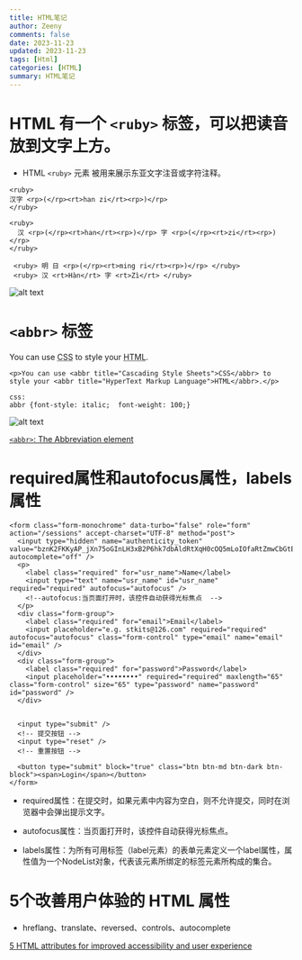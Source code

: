 ```yaml
---
title: HTML笔记
author: Zeeny
comments: false
date: 2023-11-23
updated: 2023-11-23
tags: [Html]
categories: [HTML]
summary: HTML笔记
---
```


# HTML 有一个 `<ruby>` 标签，可以把读音放到文字上方。

* HTML `<ruby>` 元素 被用来展示东亚文字注音或字符注释。

```
<ruby>
汉字 <rp>(</rp><rt>han zi</rt><rp>)</rp>
</ruby>

<ruby>
  汉 <rp>(</rp><rt>han</rt><rp>)</rp> 字 <rp>(</rp><rt>zi</rt><rp>)</rp>
</ruby>

 <ruby> 明 日 <rp>(</rp><rt>ming ri</rt><rp>)</rp> </ruby>
 <ruby> 汉 <rt>Hàn</rt> 字 <rt>Zì</rt> </ruby>
```
![alt text](/images/html-hanzi-image.png)



# `<abbr>` 标签

<p>You can use <abbr title="Cascading Style Sheets">CSS</abbr> to style your <abbr title="HyperText Markup Language">HTML</abbr>.</p>

```
<p>You can use <abbr title="Cascading Style Sheets">CSS</abbr> to style your <abbr title="HyperText Markup Language">HTML</abbr>.</p>

css: 
abbr {font-style: italic;  font-weight: 100;}
```

![alt text](/images/html-abbr-image.png)

[`<abbr>`: The Abbreviation element](https://developer.mozilla.org/en-US/docs/Web/HTML/Element/abbr)


# required属性和autofocus属性，labels属性

```
<form class="form-monochrome" data-turbo="false" role="form" action="/sessions" accept-charset="UTF-8" method="post">
  <input type="hidden" name="authenticity_token" value="bznK2FKKyAP_jXn75oGInLH3xB2P6hk7dbAldRtXqH0cOQ5mLoIOfaRtZmwCbGtEunirxlHLUNIzBuZcQcThYg" autocomplete="off" />
  <p>
    <label class="required" for="usr_name">Name</label>
    <input type="text" name="usr_name" id="usr_name" required="required" autofocus="autofocus" />
    <!--autofocus:当页面打开时，该控件自动获得光标焦点  -->
  </p>
  <div class="form-group">
    <label class="required" for="email">Email</label>
    <input placeholder="e.g. stkits@126.com" required="required" autofocus="autofocus" class="form-control" type="email" name="email" id="email" />
  </div>
  <div class="form-group">
    <label class="required" for="password">Password</label>
    <input placeholder="••••••••" required="required" maxlength="65" class="form-control" size="65" type="password" name="password" id="password" />
  </div>


  <input type="submit" />
  <!-- 提交按钮 -->
  <input type="reset" />
  <!-- 重置按钮 -->

  <button type="submit" block="true" class="btn btn-md btn-dark btn-block"><span>Login</span></button>
</form>
```

* required属性：在提交时，如果元素中内容为空白，则不允许提交，同时在浏览器中会弹出提示文字。

* autofocus属性：当页面打开时，该控件自动获得光标焦点。

* labels属性：为所有可用标签（label元素）的表单元素定义一个label属性，属性值为一个NodeList对象，代表该元素所绑定的标签元素所构成的集合。


# 5个改善用户体验的 HTML 属性

* hreflang、translate、reversed、controls、autocomplete

[5 HTML attributes for improved accessibility and user experience](https://www.htmhell.dev/adventcalendar/2023/4/)
